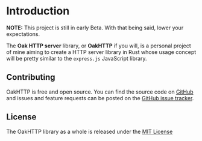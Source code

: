 # Introduction

**NOTE:** This project is still in early Beta. With that being said, lower your expectations.

The **Oak HTTP server** library, or **OakHTTP** if you will, is a personal project of mine aiming to create a HTTP server library in Rust whose usage concept will be pretty similar to the `express.js` JavaScript library.

## Contributing

OakHTTP is free and open source. You can find the source code on [GitHub](https://github.com/Oakchris1955/rust-http-server) and issues and feature requests can be posted on the [GitHub issue tracker](https://github.com/Oakchris1955/rust-http-server/issues).

## License

The OakHTTP library as a whole is released under the [MIT License](https://github.com/Oakchris1955/rust-http-server/blob/main/LICENSE)
